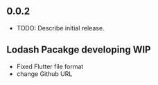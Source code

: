## 0.0.2

* TODO: Describe initial release.
## Lodash Pacakge developing WIP

- Fixed Flutter file format
- change Github URL